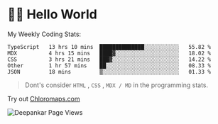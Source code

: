 # 👋🏽 Hello World 

<!--![Deepankar's github stats](https://github-readme-stats.vercel.app/api?username=Deep-Codes&count_private=true&show_icons=true&theme=radical)-->
My Weekly Coding Stats:

<!--START_SECTION:waka-->
```text
TypeScript   13 hrs 10 mins  ██████████████░░░░░░░░░░░   55.82 % 
MDX          4 hrs 15 mins   ████▓░░░░░░░░░░░░░░░░░░░░   18.02 % 
CSS          3 hrs 21 mins   ███▓░░░░░░░░░░░░░░░░░░░░░   14.22 % 
Other        1 hr 57 mins    ██░░░░░░░░░░░░░░░░░░░░░░░   08.33 % 
JSON         18 mins         ▒░░░░░░░░░░░░░░░░░░░░░░░░   01.33 % 
```
<!--END_SECTION:waka-->

> Dont's consider `HTML` , `CSS` , `MDX / MD` in the programming stats.

Try out [Chloromaps.com](https://www.chloromaps.com/)

<p align="left"> <img src="https://komarev.com/ghpvc/?username=Deep-Codes&label=Views&color=blue&style=plastic" alt="Deepankar Page Views" /> </p>
